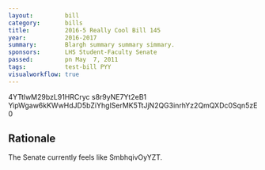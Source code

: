 ```yaml
---
layout:         bill
category:       bills
title:          2016-5 Really Cool Bill 145
year:           2016-2017
summary:        Blargh summary summary simmary.
sponsors:       LHS Student-Faculty Senate
passed:         pn May  7, 2011
tags:           test-bill PYY
visualworkflow: true
---
```



4YTtlwM29bzL91HRCryc s8r9yNE7Yt2eB1 YipWgaw6kKWwHdJD5bZiYhglSerMK5TtJjN2QG3inrhYz2QmQXDc0Sqn5zE0 




Rationale
---------
The Senate currently feels like SmbhqivOyYZT.
